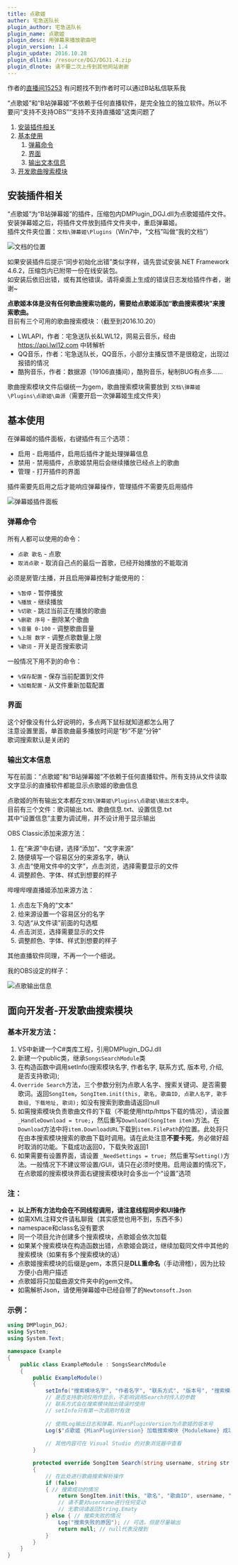 ```yaml
---
title: 点歌姬
auther: 宅急送队长
plugin_author: 宅急送队长
plugin_name: 点歌姬
plugin_desc: 用弹幕来播放歌曲吧
plugin_version: 1.4
plugin_update: 2016.10.28
plugin_dllink: /resource/DGJ/DGJ1.4.zip
plugin_dlnote: 请不要二次上传到其他网站谢谢
---
```

作者的[直播间15253](http://live.bilibili.com/15253)
有问题找不到作者时可以通过B站私信联系我

“点歌姬”和“B站弹幕姬”不依赖于任何直播软件，是完全独立的独立软件。所以不要问“支持不支持OBS”“支持不支持直播姬”这类问题了  

1. [安装插件相关](#install)
2. [基本使用](#usage)
    1. [弹幕命令](#usage_cmd)
    2. [界面](#usage_gui)
    3. [输出文本信息](#usage_output)
3. [开发歌曲搜索模块](#dev)


## <a name="install"></a>安装插件相关

“点歌姬”为“B站弹幕姬”的插件，压缩包内DMPlugin_DGJ.dll为点歌姬插件文件。  
安装弹幕姬之后，将插件文件放到插件文件夹中，重启弹幕姬。  
插件文件夹位置：```文档\弹幕姬\Plugins```（Win7中，“文档”叫做“我的文档”）

![文档的位置](/resource/DGJ/docu.png "文档的位置")

如果安装插件后提示“同步初始化出错”类似字样，请先尝试安装.NET Framework 4.6.2，压缩包内已附带一份在线安装包。  
如安装后依旧出错，或有其他错误。请将桌面上生成的错误日志发给插件作者，谢谢~

**点歌姬本体是没有任何歌曲搜索功能的，需要给点歌姬添加“歌曲搜索模块”来搜索歌曲。**  
目前有三个可用的歌曲搜索模块：（截至到2016.10.20）

- LWLAPI，作者：宅急送队长&LWL12，网易云音乐，经由 https://api.lwl12.com 中转解析
- QQ音乐，作者：宅急送队长，QQ音乐，小部分主播反馈不是很稳定，出现过报错的情况
- 酷狗音乐，作者：数据源（19106直播间），酷狗音乐，秘制BUG有点多......

歌曲搜索模块文件后缀统一为gem，歌曲搜索模块需要放到 ```文档\弹幕姬\Plugins\点歌姬\曲源```（需要开启一次弹幕姬生成文件夹）

## <a name="usage"></a>基本使用

在弹幕姬的插件面板，右键插件有三个选项：

- 启用 - 启用插件，启用后插件才能处理弹幕信息
- 禁用 - 禁用插件，点歌姬禁用后会继续播放已经点上的歌曲
- 管理 - 打开插件的界面

插件需要先启用之后才能响应弹幕操作，管理插件不需要先启用插件

![弹幕姬插件面板](/resource/DGJ/admin.png "弹幕姬插件面板")

### <a name="usage_cmd"></a>弹幕命令

所有人都可以使用的命令：

- ```点歌 歌名``` - 点歌
- ```取消点歌``` - 取消自己点的最后一首歌，已经开始播放的不能取消

必须是房管/主播，并且启用弹幕控制才能使用的：

- ```%暂停``` - 暂停播放
- ```%播放``` - 继续播放
- ```%切歌``` - 跳过当前正在播放的歌曲
- ```%删歌 序号``` - 删除某个歌曲
- ```%音量 0-100``` - 调整歌曲音量
- ```%上限 数字``` - 调整点歌数量上限
- ```%歌词``` - 开关是否搜索歌词

一般情况下用不到的命令：

- ```%保存配置``` - 保存当前配置到文件
- ```%加载配置``` - 从文件重新加载配置


### <a name="usage_gui"></a>界面

这个好像没有什么好说明的，多点两下鼠标就知道都怎么用了  
注意设置里面，单首歌曲最多播放时间是“秒”不是“分钟”  
歌词搜索默认是关闭的


### <a name="usage_output"></a>输出文本信息

写在前面：“点歌姬”和“B站弹幕姬”不依赖于任何直播软件。所有支持从文件读取文字显示的直播软件都能显示点歌姬的歌曲信息

点歌姬的所有输出文本都在```文档\弹幕姬\Plugins\点歌姬\输出文本```中。  
目前有三个文件：歌词输出.txt、歌曲信息.txt、设置信息.txt  
其中“设置信息”主要为调试用，并不设计用于显示输出

OBS Classic添加来源方法：

1. 在“来源”中右键，选择“添加”、“文字来源”
2. 随便填写一个容易区分的来源名字，确认
3. 点击“使用文件中的文字”，点击浏览，选择需要显示的文件
4. 调整颜色、字体、样式到想要的样子

哔哩哔哩直播姬添加来源方法：

1. 点击左下角的“文本”
2. 给来源设置一个容易区分的名字
3. 勾选“从文件读”前面的勾选框
4. 点击浏览，选择需要显示的文件
5. 调整颜色、字体、样式到想要的样子

其他直播软件同理，不再一个一个细说。

我的OBS设定的样子：

![点歌输出信息](/resource/DGJ/obs.png "点歌输出信息")

## <a name="dev"></a>面向开发者-开发歌曲搜索模块

### 基本开发方法：

1. VS中新建一个C#类库工程，引用DMPlugin_DGJ.dll
2. 新建一个public类，继承```SongsSearchModule```类
3. 在构造函数中调用setInfo(搜索模块名字, 作者名字, 联系方式, 版本号, 介绍, 是否支持歌词);
4. ```Override Search```方法，三个参数分别为点歌人名字、搜索关键词、是否需要歌词。返回```SongItem```，```SongItem.init(this, 歌名, 歌曲ID, 点歌人名字, 歌手数组, 下载地址, 歌词);``` 如没有搜索到歌曲请返回null
5. 如需搜索模块负责歌曲文件的下载（不能使用http/https下载的情况），请设置 ```_HandleDownload = true;```，然后重写```Download(SongItem item)```方法。在```Download```方法中将```item.DownloadURL```下载到```item.FilePath```的位置。此处将只在由本搜索模块搜索的歌曲下载时调用。请在此处注意**不要卡死**，务必做好超时取消的功能。下载成功返回0，下载失败返回1
6. 如果需要有设置界面，请设置 ```_NeedSettings = true; ```然后重写```Setting()```方法。一般情况下不建议带设置/GUI，请只在必须时使用。启用设置的情况下，在点歌姬的搜索模块界面右键搜索模块时会多出一个“设置”选项

### 注：

- **以上所有方法均会在不同线程调用，请注意线程同步和UI操作**
- 如需XML注释文件请私聊我（其实感觉也用不到，东西不多）
- namespace和class名没有要求
- 同一个项目允许创建多个搜索模块，点歌姬会依次加载
- 如果某个搜索模块在构造函数出错，点歌姬会跳过，继续加载同文件中其他的搜索模块（如果有多个搜索模块的话）
- 点歌姬搜索模块的后缀是gem，本质只是**DLL重命名**（手动滑稽），因为比较方便小白用户描述
- 点歌姬将只加载曲源文件夹中的gem文件。
- 如需解析Json，请使用弹幕姬中已经自带了的```Newtonsoft.Json```

### 示例：

```csharp
using DMPlugin_DGJ;
using System;
using System.Text;

namespace Example
{
    public class ExampleModule : SongsSearchModule
    {
        public ExampleModule()
        {
            setInfo("搜索模块名字", "作者名字", "联系方式", "版本号", "搜索模块说明", 是否支持歌词);
            // 是否支持歌词仅用作显示，不影响调用Search时传入的参数
            // 联系方式会在搜索模块抛出错误时使用
            // setInfo只有第一次调用时有效
            
            // 使用Log输出日志和弹幕，MianPluginVersion为点歌姬的版本号
            Log($"点歌姬 {MianPluginVersion} 加载搜索模块 {ModuleName} 成功！", true);
            
            // 其他内容可在 Visual Studio 的对象浏览器中查看
        }

        protected override SongItem Search(string username, string str, bool needLyric = false)
        {
            // 在此处进行歌曲搜索解析操作
            if (false)
            { // 搜索成功的情况
                return SongItem.init(this, "歌名", "歌曲ID", username, "歌手数组", "下载地址", "歌词(可选)", "歌曲说明(可选，暂时没有使用)");
                // 请不要对username进行任何变动
                // 无歌词请返回String.Ematy
            } else { // 搜索失败的情况
                Log("搜索失败的原因"); // 可选，但是尽量输出
                return null; // null代表没搜到
            }
        }
    }
}
```